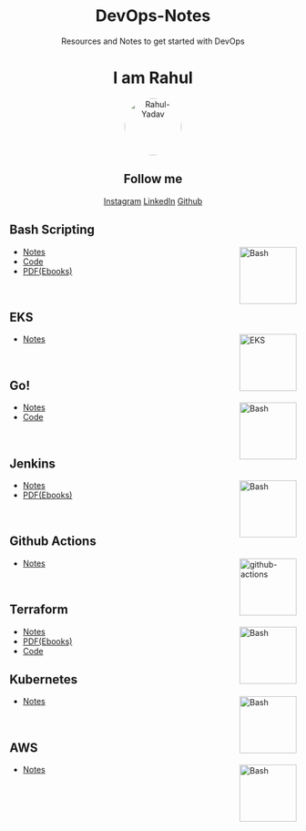 <h1 align="center"> DevOps-Notes </h1>

<p align="center"> Resources and Notes to get started with DevOps</p>

<div align = "center">
<h1>I am Rahul</h1>
<img src="https://github.com/user-attachments/assets/b9e8ed2e-cfdd-4134-b3d3-881030c2d3fa" height="100" alt="Rahul-Yadav" style="border-radius: 50%" />


<h2>Follow me</h2>

[Instagram](https://www.instagram.com/_rxhxlx_/)
[LinkedIn](https://www.linkedin.com/in/rahul-yadav-2a4b3b199/)
[Github](https://github.com/itzrahulyadav/)

</div>

 
## Bash Scripting 

<img align="right" src="https://user-images.githubusercontent.com/65400893/214107182-3d4e2553-c2ae-4538-80ac-a5ac58e20996.jpg" height="100" alt="Bash"> 

- [Notes](Bash-Scripting/README.md)
- [Code](https://github.com/itzrahulyadav/DevOps-Notes/tree/main/Bash-Scripting/Scripts)
- [PDF(Ebooks)](Bash-Scripting/Ebooks)
<br>


## EKS
<img align="right" src="https://github.com/user-attachments/assets/a02b78af-6331-464d-87a4-9e59929f0959" height="100" alt="EKS">

- [Notes](EKS/README.md)

<br>

## Go!



 <img align="right" src="https://user-images.githubusercontent.com/65400893/216132138-61a45330-1b59-46ff-836e-26c084fb1493.png" height="100" alt="Bash">

- [Notes](Go/README.md)
- [Code](Go/codes)

<br>

## Jenkins



<img align="right" src="https://user-images.githubusercontent.com/65400893/217628771-ac2e31bd-4e15-4028-9bc4-edd4dbc09738.png" height="100" alt="Bash">

- [Notes](Jenkins/README.md)
- [PDF(Ebooks)](Jenkins/Ebooks)

<br>

## Github Actions

<img align="right" src="https://user-images.githubusercontent.com/65400893/218035888-8d01a6b3-8aff-4f35-87df-d6d32d5fadd6.png" height="100" alt="github-actions">



- [Notes](Github-Actions/README.md)

<br>


## Terraform


<img align="right" src="https://user-images.githubusercontent.com/65400893/218410211-d982d8e2-998f-4a64-aa5e-cfe53e3ff4ee.png" height="100" alt="Bash">

- [Notes](Terraform/README.md)
- [PDF(Ebooks)](Terraform/Ebooks)
- [Code](Terraform/Concepts)


## Kubernetes


<img align="right" src="https://github.com/user-attachments/assets/9de72509-0fac-4d6a-9ece-3934db870c1d" height="100" alt="Bash">

- [Notes](Kubernetes/concepts)

<br>

## AWS

<img align="right" src="https://github.com/user-attachments/assets/c0058e8a-9133-44fb-89a9-a766de3dcf61" height="100" alt="Bash">

- [Notes](AWS)
